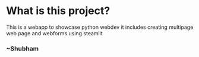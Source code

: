 # What is this project?
This is a webapp to showcase python webdev
it includes creating multipage web page and webforms using 
steamlit

### ~Shubham